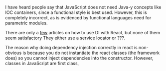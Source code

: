 I have heard people say that JavaScript does not need Java-y concepts like IOC containers, since a functional style is best used. However, this is completely incorrect, as is evidenced by functional languages need for parametric modules.

There are only a [few][di1] articles on how to use DI with React, but none of them seem satisfactory
 They either use a service locator or ???.

The reason why doing dependency injection correctly in react is non-obvious is because you do not instantiate the react classes (the framework does) so you cannot inject dependencies into the constructor. However, classes in JavaScript are first class, 

[di1]: https://www.npmjs.com/package/react-di
